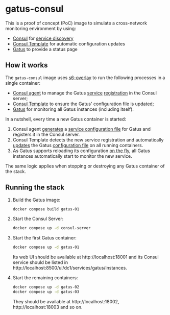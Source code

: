 # gatus-consul

This is a proof of concept (PoC) image to simulate a cross-network monitoring environment by using:

- [Consul](https://developer.hashicorp.com/consul) for [service discovery](https://developer.hashicorp.com/consul/docs/concepts/service-discovery)
- [Consul Template](https://github.com/hashicorp/consul-template) for automatic configuration updates
- [Gatus](https://github.com/TwiN/gatus) to provide a status page

## How it works

The `gatus-consul` image uses [s6-overlay](https://github.com/just-containers/s6-overlay) to run the following processes
in a single container:

- [Consul agent](https://developer.hashicorp.com/consul/docs/agent) to manage the Gatus [service](https://developer.hashicorp.com/consul/docs/services/usage/define-services)
  [registration](https://developer.hashicorp.com/consul/docs/services/usage/register-services-checks) in the Consul server;
- [Consul Template](https://github.com/hashicorp/consul-template) to ensure the Gatus' configuration file is updated;
- [Gatus](https://github.com/TwiN/gatus) for monitoring all Gatus instances (including itself).

In a nutshell, every time a new Gatus container is started:

1. Consul agent [generates](gatus/s6-rc.d/consul-agent/run) a [service configuration file](https://developer.hashicorp.com/consul/docs/services/configuration/services-configuration-reference)
   for Gatus and registers it in the Consul server.
1. Consul Template detects the new service registration and automatically [updates](gatus/s6-rc.d/consul-template/run) the
   Gatus [configuration file](https://github.com/TwiN/gatus#configuration) on all running containers.
1. As Gatus supports reloading its configuration [on the fly](https://github.com/TwiN/gatus#reloading-configuration-on-the-fly),
   all Gatus instances automatically start to monitor the new service.

The same logic applies when stopping or destroying any Gatus container of the stack.

## Running the stack

1. Build the Gatus image:

    ```bash
    docker compose build gatus-01
    ```

1. Start the Consul Server:

    ```bash
    docker compose up -d consul-server
    ```

1. Start the first Gatus container:

    ```bash
    docker compose up -d gatus-01
    ```

   Its web UI should be available at http://localhost:18001 and its Consul service should be listed in
   http://localhost:8500/ui/dc1/services/gatus/instances.

1. Start the remaining containers:

    ```bash
    docker compose up -d gatus-02
    docker compose up -d gatus-03
    ```

   They should be available at http://localhost:18002, http://localhost:18003 and so on.
